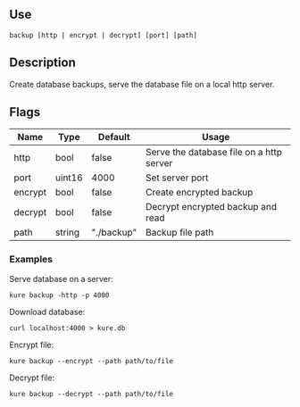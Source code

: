 ## Use

`backup [http | encrypt | decrypt] [port] [path]`

## Description

Create database backups, serve the database file on a local http server.

## Flags

|  Name     |     Type      |    Default    |                  Usage                         |
|-----------|---------------|---------------|------------------------------------------------|
| http      | bool          | false         | Serve the database file on a http server       |
| port      | uint16        | 4000          | Set server port                                |
| encrypt   | bool          | false         | Create encrypted backup                        |
| decrypt   | bool          | false         | Decrypt encrypted backup and read              |
| path      | string        | "./backup"    | Backup file path                               |

### Examples

Serve database on a server:
```
kure backup -http -p 4000
```

Download database:
```
curl localhost:4000 > kure.db
```

Encrypt file:
```
kure backup --encrypt --path path/to/file
```

Decrypt file:
```
kure backup --decrypt --path path/to/file
```